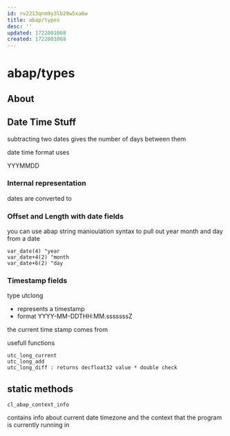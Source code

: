 ```yaml
---
id: rv2213qnm9y3lb29w5xa6w
title: abap/types
desc: ''
updated: 1722001068
created: 1722001068
---
```

# abap/types

## About

## Date Time Stuff

subtracting two dates gives the number of days between them

date time format uses

YYYMMDD

### Internal representation

dates are converted to 


### Offset and Length with date fields

you can use abap string manioulation syntax
to pull out year month and day from a date

```
var_date(4) "year
var_date+4(2) "month
var_date+6(2) "day
```

### Timestamp fields

type utclong
- represents a timestamp
- format YYYY-MM-DDTHH:MM.sssssssZ

the current time stamp comes from 

usefull functions
```
utc_long_current
utc_long_add
utc_long_diff : returns decfloat32 value * double check
```

## static methods

```
cl_abap_context_info
```

contains info about current date timezone and the context
that the program is currently running in
